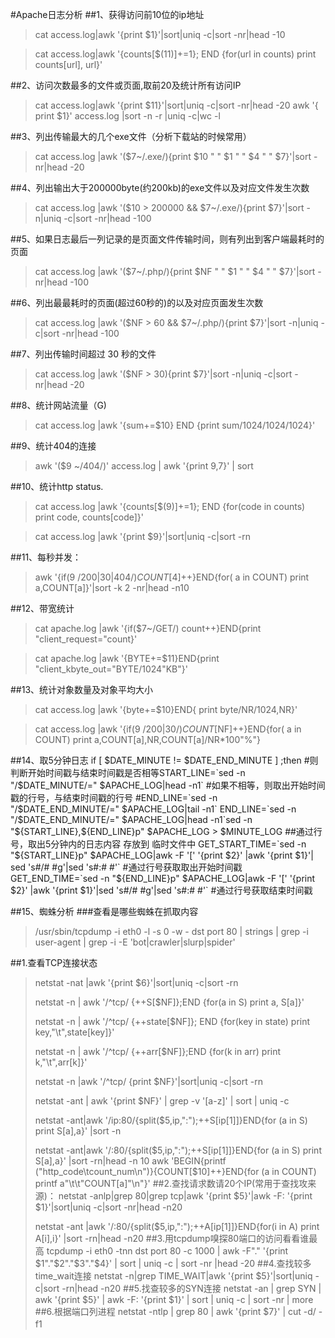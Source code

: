 #Apache日志分析
##1、获得访问前10位的ip地址
>cat access.log|awk '{print $1}'|sort|uniq -c|sort -nr|head -10

>cat access.log|awk '{counts[$(11)]+=1}; END {for(url in counts) print counts[url], url}'

##2、访问次数最多的文件或页面,取前20及统计所有访问IP
>cat access.log|awk '{print $11}'|sort|uniq -c|sort -nr|head -20
awk '{ print $1}' access.log |sort -n -r |uniq -c|wc -l

##3、列出传输最大的几个exe文件（分析下载站的时候常用）
>cat access.log |awk '($7~/\.exe/){print $10 " " $1 " " $4 " " $7}'|sort -nr|head -20

##4、列出输出大于200000byte(约200kb)的exe文件以及对应文件发生次数
>cat access.log |awk '($10 > 200000 && $7~/\.exe/){print $7}'|sort -n|uniq -c|sort -nr|head -100

##5、如果日志最后一列记录的是页面文件传输时间，则有列出到客户端最耗时的页面
>cat access.log |awk '($7~/\.php/){print $NF " " $1 " " $4 " " $7}'|sort -nr|head -100

##6、列出最最耗时的页面(超过60秒的)的以及对应页面发生次数
>cat access.log |awk '($NF > 60 && $7~/\.php/){print $7}'|sort -n|uniq -c|sort -nr|head -100

##7、列出传输时间超过 30 秒的文件
>cat access.log |awk '($NF > 30){print $7}'|sort -n|uniq -c|sort -nr|head -20

##8、统计网站流量（G)
>cat access.log |awk '{sum+=$10} END {print sum/1024/1024/1024}'

##9、统计404的连接
>awk '($9 ~/404/)' access.log | awk '{print $9,$7}' | sort

##10、统计http status.
>cat access.log |awk '{counts[$(9)]+=1}; END {for(code in counts) print code, counts[code]}'

>cat access.log |awk '{print $9}'|sort|uniq -c|sort -rn

##11、每秒并发：
>awk '{if($9~/200|30|404/)COUNT[$4]++}END{for( a in COUNT) print a,COUNT[a]}'|sort -k 2 -nr|head -n10

##12、带宽统计
>cat apache.log |awk '{if($7~/GET/) count++}END{print "client_request="count}'

>cat apache.log |awk '{BYTE+=$11}END{print "client_kbyte_out="BYTE/1024"KB"}'

##13、统计对象数量及对象平均大小
>cat access.log |awk '{byte+=$10}END{ print byte/NR/1024,NR}'

>cat access.log |awk '{if($9~/200|30/)COUNT[$NF]++}END{for( a in COUNT) print a,COUNT[a],NR,COUNT[a]/NR*100"%"}

##14、取5分钟日志
if [ $DATE_MINUTE != $DATE_END_MINUTE ] ;then #则判断开始时间戳与结束时间戳是否相等START_LINE=`sed -n "/$DATE_MINUTE/=" $APACHE_LOG|head -n1` #如果不相等，则取出开始时间戳的行号，与结束时间戳的行号
 #END_LINE=`sed -n "/$DATE_END_MINUTE/=" $APACHE_LOG|tail -n1`
END_LINE=`sed -n "/$DATE_END_MINUTE/=" $APACHE_LOG|head -n1`sed -n "${START_LINE},${END_LINE}p" $APACHE_LOG > $MINUTE_LOG ##通过行号，取出5分钟内的日志内容 存放到 临时文件中
GET_START_TIME=`sed -n "${START_LINE}p" $APACHE_LOG|awk -F '[' '{print $2}' |awk '{print $1}'|
sed 's#/# #g'|sed 's#:# #'` #通过行号获取取出开始时间戳
GET_END_TIME=`sed -n "${END_LINE}p" $APACHE_LOG|awk -F '[' '{print $2}' |awk '{print $1}'|sed
's#/# #g'|sed 's#:# #'` #通过行号获取结束时间戳

##15、蜘蛛分析
###查看是哪些蜘蛛在抓取内容
>/usr/sbin/tcpdump -i eth0 -l -s 0 -w - dst port 80 | strings | grep -i user-agent | grep -i -E 'bot|crawler|slurp|spider'


##1.查看TCP连接状态
>netstat -nat |awk '{print $6}'|sort|uniq -c|sort -rn
>
>netstat -n | awk '/^tcp/ {++S[$NF]};END {for(a in S) print a, S[a]}'
>
>netstat -n | awk '/^tcp/ {++state[$NF]}; END {for(key in state) print key,"\t",state[key]}'
>
>netstat -n | awk '/^tcp/ {++arr[$NF]};END {for(k in arr) print k,"\t",arr[k]}'
>
>netstat -n |awk '/^tcp/ {print $NF}'|sort|uniq -c|sort -rn
>
>netstat -ant | awk '{print $NF}' | grep -v '[a-z]' | sort | uniq -c
>
>netstat -ant|awk '/ip:80/{split($5,ip,":");++S[ip[1]]}END{for (a in S) print S[a],a}' |sort -n
>
>netstat -ant|awk '/:80/{split($5,ip,":");++S[ip[1]]}END{for (a in S) print S[a],a}' |sort -rn|head -n 10
awk 'BEGIN{printf ("http_code\tcount_num\n")}{COUNT[$10]++}END{for (a in COUNT) printf a"\t\t"COUNT[a]"\n"}'
##2.查找请求数请20个IP(常用于查找攻来源)：
>netstat -anlp|grep 80|grep tcp|awk '{print $5}'|awk -F: '{print $1}'|sort|uniq -c|sort -nr|head -n20
>
>netstat -ant |awk '/:80/{split($5,ip,":");++A[ip[1]]}END{for(i in A) print A[i],i}' |sort -rn|head -n20
##3.用tcpdump嗅探80端口的访问看看谁最高
>tcpdump -i eth0 -tnn dst port 80 -c 1000 | awk -F"." '{print $1"."$2"."$3"."$4}' | sort | uniq -c | sort -nr |head -20
##4.查找较多time_wait连接
>netstat -n|grep TIME_WAIT|awk '{print $5}'|sort|uniq -c|sort -rn|head -n20
##5.找查较多的SYN连接
>netstat -an | grep SYN | awk '{print $5}' | awk -F: '{print $1}' | sort | uniq -c | sort -nr | more
##6.根据端口列进程
>netstat -ntlp | grep 80 | awk '{print $7}' | cut -d/ -f1
　　